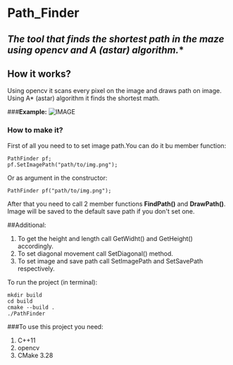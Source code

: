# Path_Finder
## **The tool that finds the shortest path in the maze using opencv and A* (astar) algorithm.**

## How it works?
Using opencv it scans every pixel on the image and draws path on image. 
Using A* (astar) algorithm it finds the shortest math.

###**Example:**
![IMAGE](https://github.com/user-attachments/assets/9925c626-6610-4a75-8ff8-8216442f4a33)

### How to make it? 
First of all you need to to set image path.You can do it bu member function:
```
PathFinder pf;
pf.SetImagePath("path/to/img.png");
```

Or as argument in the constructor:
```
PathFinder pf("path/to/img.png");
```

After that you need to call 2 member functions **FindPath()** and **DrawPath()**.
Image will be saved to the default save path if you don't set one.

##Additional:
1. To get the height and length call GetWidht() and GetHeight() accordingly.
2. To set diagonal movement call SetDiagonal() method.
3. To set image and save path call SetImagePath and SetSavePath respectively.  

To run the project (in terminal):
```
mkdir build
cd build
cmake --build .
./PathFinder 
```

###To use this project you need:
  1. C++11
  2. opencv
  3. CMake 3.28


  
